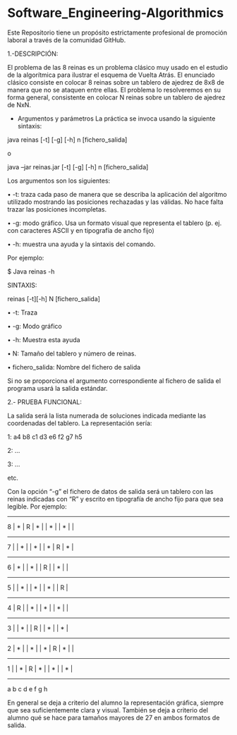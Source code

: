 # Software_Engineering-Algorithmics
Este Repositorio tiene un propósito estrictamente profesional de promoción laboral a través de la comunidad GitHub.

1.-DESCRIPCIÓN:

El problema de las 8 reinas es un problema clásico muy usado en el estudio de la algorítmica para ilustrar el esquema de Vuelta Atrás. El enunciado clásico consiste en
colocar 8 reinas sobre un tablero de ajedrez de 8x8 de manera que no se ataquen entre ellas. El problema lo resolveremos en su forma general, consistente en colocar N reinas 
sobre un tablero de ajedrez de NxN.

 - Argumentos y parámetros
La práctica se invoca usando la siguiente sintaxis:

java reinas [-t] [-g] [-h] n [fichero_salida]

o

java –jar reinas.jar [-t] [-g] [-h] n [fichero_salida]

Los argumentos son los siguientes:

• -t: traza cada paso de manera que se describa la aplicación del algoritmo
utilizado mostrando las posiciones rechazadas y las válidas. No hace falta trazar
las posiciones incompletas.

• -g: modo gráfico. Usa un formato visual que representa el tablero (p. ej. con
caracteres ASCII y en tipografía de ancho fijo)

• -h: muestra una ayuda y la sintaxis del comando. 

Por ejemplo:

$ Java reinas -h <ENTER>

SINTAXIS:

reinas [-t][-h] N [fichero_salida]

• -t: Traza

• -g: Modo gráfico

• -h: Muestra esta ayuda

• N: Tamaño del tablero y número de reinas.

• fichero_salida: Nombre del fichero de salida

Si no se proporciona el argumento correspondiente al fichero de salida el programa usará la salida estándar.

2.- PRUEBA FUNCIONAL:

La salida será la lista numerada de soluciones indicada mediante las coordenadas del tablero. La representación sería:

1: a4 b8 c1 d3 e6 f2 g7 h5

2: …

3: …

etc.

Con la opción “-g” el fichero de datos de salida será un tablero con las reinas indicadas con “R” y escrito en tipografía de ancho fijo para que sea legible. Por ejemplo:

---------------------------------

8 | * | R | * | | * | | * | |

-----------------------------------

7 | | * | | * | | * | R | * |

-----------------------------------

6 | * | | * | | R | | * | |

-----------------------------------

5 | | * | | * | | * | | R |

-----------------------------------

4 | R | | * | | * | | * | |

-----------------------------------

3 | | * | | R | | * | | * |

-----------------------------------

2 | * | | * | | * | R | * | |

-----------------------------------

1 | | * | R | * | | * | | * |

-----------------------------------

a b c d e f g h

En general se deja a criterio del alumno la representación gráfica, siempre que sea suficientemente clara y visual. También se deja a criterio del alumno qué se hace para
tamaños mayores de 27 en ambos formatos de salida.
